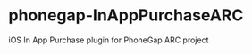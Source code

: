 phonegap-InAppPurchaseARC
=========================

iOS In App Purchase plugin for PhoneGap ARC project